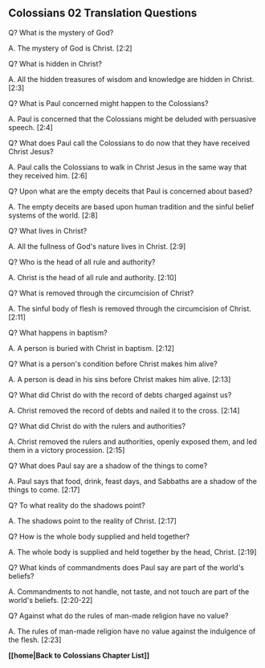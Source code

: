 ## Colossians 02 Translation Questions ##

Q? What is the mystery of God?

A. The mystery of God is Christ. [2:2]

Q? What is hidden in Christ?

A. All the hidden treasures of wisdom and knowledge are hidden in Christ. [2:3]

Q? What is Paul concerned might happen to the Colossians?

A. Paul is concerned that the Colossians might be deluded with persuasive speech. [2:4]

Q? What does Paul call the Colossians to do now that they have received Christ Jesus?

A. Paul calls the Colossians to walk in Christ Jesus in the same way that they received him. [2:6]

Q? Upon what are the empty deceits that Paul is concerned about based?

A. The empty deceits are based upon human tradition and the sinful belief systems of the world. [2:8]

Q? What lives in Christ?

A. All the fullness of God's nature lives in Christ. [2:9]

Q? Who is the head of all rule and authority?

A. Christ is the head of all rule and authority. [2:10]

Q? What is removed through the circumcision of Christ?

A. The sinful body of flesh is removed through the circumcision of Christ. [2:11]

Q? What happens in baptism?

A. A person is buried with Christ in baptism. [2:12]

Q? What is a person's condition before Christ makes him alive?

A. A person is dead in his sins before Christ makes him alive. [2:13]

Q? What did Christ do with the record of debts charged against us?

A. Christ removed the record of debts and nailed it to the cross. [2:14]

Q? What did Christ do with the rulers and authorities?

A. Christ removed the rulers and authorities, openly exposed them, and led them in a victory procession. [2:15]

Q? What does Paul say are a shadow of the things to come?

A. Paul says that food, drink, feast days, and Sabbaths are a shadow of the things to come. [2:17]

Q? To what reality do the shadows point?

A. The shadows point to the reality of Christ. [2:17]

Q? How is the whole body supplied and held together?

A. The whole body is supplied and held together by the head, Christ. [2:19]

Q? What kinds of commandments does Paul say are part of the world's beliefs?

A. Commandments to not handle, not taste, and not touch are part of the world's beliefs. [2:20-22]

Q? Against what do the rules of man-made religion have no value?

A. The rules of man-made religion have no value against the indulgence of the flesh. [2:23]

__[[home|Back to Colossians Chapter List]]__

